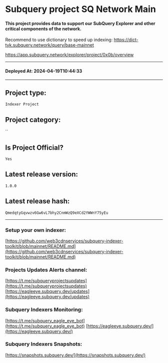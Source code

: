 # Subquery project SQ Network Main
####  This project provides data to support our SubQuery Explorer and other critical components of the network.
Recommend to use dictionary to speed up indexing: https://dict-tyk.subquery.network/query/base-mainnet

https://app.subquery.network/explorer/project/0x0b/overview
____
#### Deployed At: 2024-04-19T10:44:33
____

## Project type:
`Indexer Project`

## Project category:
``

## Is Project Official?
`Yes`

## Latest release version:
`1.0.0`

## Latest release hash:
`QmedqtyGqvwzv6Gw6vL7bhy2CnmWzQ9eXCd2YWWnY75yEu`



___
### Setup your own indexer:

[https://github.com/web3cdnservices/subquery-indexer-toolkit/blob/mainnet/README.md](https://github.com/web3cdnservices/subquery-indexer-toolkit/blob/mainnet/README.md)

### Projects Updates Alerts channel:

[https://t.me/subqueryprojectsupdates](https://t.me/subqueryprojectsupdates) [https://eagleeye.subquery.dev/updates](https://eagleeye.subquery.dev/updates)

### Subquery Indexers Monitoring:

[https://t.me/subquery_eagle_eye_bot](https://t.me/subquery_eagle_eye_bot) [https://eagleeye.subquery.dev/](https://eagleeye.subquery.dev/)


### Subquery Indexers Snapshots:

[https://snapshots.subquery.dev/](https://snapshots.subquery.dev/)
